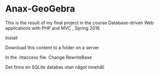 Anax-GeoGebra
=========

This is the result of my final project in the course Database-driven Web applications with PHP and MVC , Spring 2016

Install

Download this content to a folder on a server

In the .htaccess file. Change RewriteBase

Det finns en SQLite databas utan något innehåll

